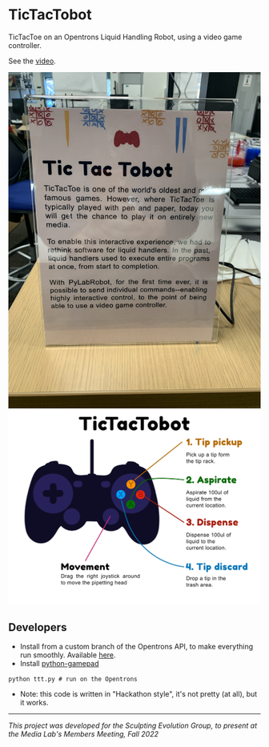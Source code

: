 # TicTacTobot

TicTacToe on an Opentrons Liquid Handling Robot, using a video game controller.

See the [video](https://www.youtube.com/watch?v=15EhR7SmiHc).

![poster](./.github/poster.JPG)
![instructions](./.github/ttthelp.jpg)

## Developers

- Install from a custom branch of the Opentrons API, to make everything run smoothly. Available [here](https://github.com/rickwierenga/opentrons/tree/tictactobot).
- Install [python-gamepad](https://github.com/rickwierenga/python-gamepad)

```
python ttt.py # run on the Opentrons
```

- Note: this code is written in "Hackathon style", it's not pretty (at all), but it works.

---

_This project was developed for the Sculpting Evolution Group, to present at the Media Lab's Members Meeting, Fall 2022_
